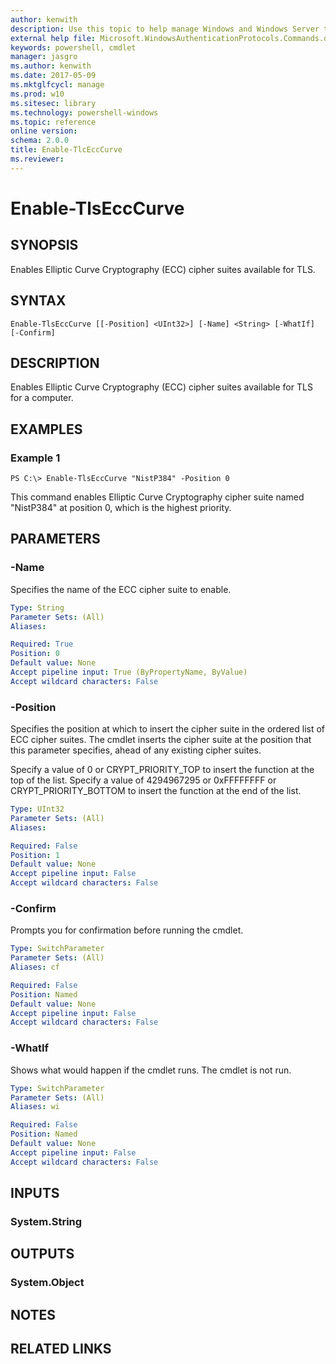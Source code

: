 ```yaml
---
author: kenwith
description: Use this topic to help manage Windows and Windows Server technologies with Windows PowerShell.
external help file: Microsoft.WindowsAuthenticationProtocols.Commands.dll-Help.xml
keywords: powershell, cmdlet
manager: jasgro
ms.author: kenwith
ms.date: 2017-05-09
ms.mktglfcycl: manage
ms.prod: w10
ms.sitesec: library
ms.technology: powershell-windows
ms.topic: reference
online version: 
schema: 2.0.0
title: Enable-TlcEccCurve
ms.reviewer:
---
```


# Enable-TlsEccCurve

## SYNOPSIS
Enables Elliptic Curve Cryptography (ECC) cipher suites available for TLS.

## SYNTAX

```
Enable-TlsEccCurve [[-Position] <UInt32>] [-Name] <String> [-WhatIf] [-Confirm]
```

## DESCRIPTION
Enables Elliptic Curve Cryptography (ECC) cipher suites available for TLS for a computer.

## EXAMPLES

### Example 1
```
PS C:\> Enable-TlsEccCurve "NistP384" -Position 0
```

This command enables Elliptic Curve Cryptography cipher suite named "NistP384"  at position 0, which is the highest priority.

## PARAMETERS

### -Name
Specifies the name of the ECC cipher suite to enable.

```yaml
Type: String
Parameter Sets: (All)
Aliases: 

Required: True
Position: 0
Default value: None
Accept pipeline input: True (ByPropertyName, ByValue)
Accept wildcard characters: False
```

### -Position
Specifies the position at which to insert the cipher suite in the ordered list of ECC cipher suites. The cmdlet inserts the cipher suite at the position that this parameter specifies, ahead of any existing cipher suites.

Specify a value of 0 or CRYPT_PRIORITY_TOP to insert the function at the top of the list. Specify a value of 4294967295 or 0xFFFFFFFF or CRYPT_PRIORITY_BOTTOM to insert the function at the end of the list.

```yaml
Type: UInt32
Parameter Sets: (All)
Aliases: 

Required: False
Position: 1
Default value: None
Accept pipeline input: False
Accept wildcard characters: False
```

### -Confirm
Prompts you for confirmation before running the cmdlet.

```yaml
Type: SwitchParameter
Parameter Sets: (All)
Aliases: cf

Required: False
Position: Named
Default value: None
Accept pipeline input: False
Accept wildcard characters: False
```

### -WhatIf
Shows what would happen if the cmdlet runs.
The cmdlet is not run.

```yaml
Type: SwitchParameter
Parameter Sets: (All)
Aliases: wi

Required: False
Position: Named
Default value: None
Accept pipeline input: False
Accept wildcard characters: False
```

## INPUTS

### System.String


## OUTPUTS

### System.Object

## NOTES

## RELATED LINKS

